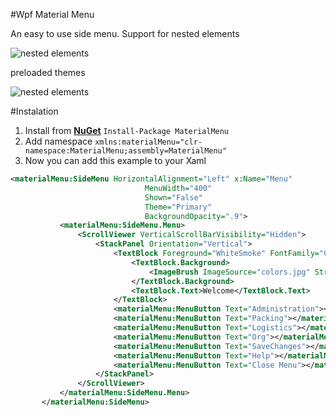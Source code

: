 #Wpf Material Menu

An easy to use side menu. 
Support for nested elements

![nested elements](https://dl.dropboxusercontent.com/u/40165535/qrzx4.gif)

preloaded themes

![nested elements](https://dl.dropboxusercontent.com/u/40165535/qs012.gif)

#Instalation

1. Install from **[NuGet](https://www.nuget.org/packages/MaterialMenu/)** `Install-Package MaterialMenu`
2. Add namespace `xmlns:materialMenu="clr-namespace:MaterialMenu;assembly=MaterialMenu"`
3. Now you can add this example to your Xaml
 

 ```xml
<materialMenu:SideMenu HorizontalAlignment="Left" x:Name="Menu" 
                               MenuWidth="400" 
                               Shown="False"
                               Theme="Primary"
                               BackgroundOpacity=".9">
            <materialMenu:SideMenu.Menu>
                <ScrollViewer VerticalScrollBarVisibility="Hidden">
                    <StackPanel Orientation="Vertical">
                        <TextBlock Foreground="WhiteSmoke" FontFamily="Calibri" FontSize="24" MinHeight="150" FontWeight="UltraBold">
                            <TextBlock.Background>
                                <ImageBrush ImageSource="colors.jpg" Stretch="UniformToFill"></ImageBrush>
                            </TextBlock.Background>
                            <TextBlock.Text>Welcome</TextBlock.Text>
                        </TextBlock>
                        <materialMenu:MenuButton Text="Administration"></materialMenu:MenuButton>
                        <materialMenu:MenuButton Text="Packing"></materialMenu:MenuButton>
                        <materialMenu:MenuButton Text="Logistics"></materialMenu:MenuButton>
                        <materialMenu:MenuButton Text="Org"></materialMenu:MenuButton>
                        <materialMenu:MenuButton Text="SaveChanges"></materialMenu:MenuButton>
                        <materialMenu:MenuButton Text="Help"></materialMenu:MenuButton>
                        <materialMenu:MenuButton Text="Close Menu"></materialMenu:MenuButton>
                    </StackPanel>
                </ScrollViewer>
            </materialMenu:SideMenu.Menu>
        </materialMenu:SideMenu> 
 ```
